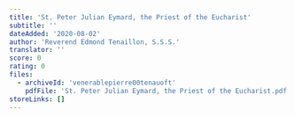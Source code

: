 ```yaml
---
title: 'St. Peter Julian Eymard, the Priest of the Eucharist'
subtitle: ''
dateAdded: '2020-08-02'
author: 'Reverend Edmond Tenaillon, S.S.S.'
translator: ''
score: 0
rating: 0
files:
  - archiveId: 'venerablepierre00tenauoft'
    pdfFile: 'St. Peter Julian Eymard, the Priest of the Eucharist.pdf'
storeLinks: []
---
```


